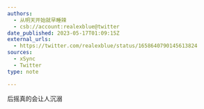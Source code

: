 ```yaml
---
authors:
  - 从明天开始就早睡辣
  - csb://account:realexblue@twitter
date_published: 2023-05-17T01:09:15Z
external_urls:
  - https://twitter.com/realexblue/status/1658640790145613824
sources:
  - xSync
  - Twitter
type: note

---
```


后摇真的会让人沉溺